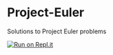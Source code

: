 # Project-Euler
Solutions to Project Euler problems

[![Run on Repl.it](https://repl.it/badge/github/Grv-Singh/Project-Euler)](https://repl.it/github/Grv-Singh/Project-Euler)
